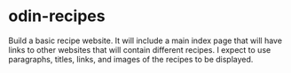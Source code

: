 # odin-recipes

Build a basic recipe website. It will include a main index page that will have links to other 
websites that will contain different recipes. I expect to use paragraphs, titles, links, and
images of the recipes to be displayed.